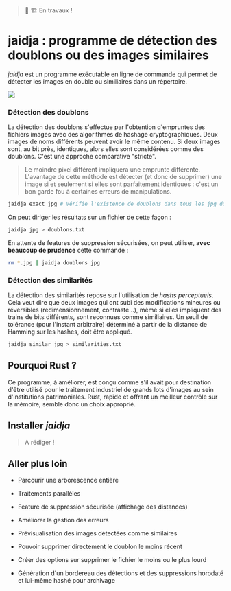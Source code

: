 > 🚧 🏗️ En travaux !

# jaidja : programme de détection des doublons ou des images similaires

*jaidja* est un programme exécutable en ligne de commande qui permet de détecter les images en double ou similiaires dans un répertoire.

![](/home/joel/Documents/rust/jaidja/src/img/demo.gif)

### Détection des doublons

La détection des doublons s'effectue par l'obtention d'empruntes des fichiers images avec des algorithmes de hashage cryptographiques. Deux images de noms différents peuvent avoir le même contenu. Si deux images sont, au bit près, identiques, alors elles sont considérées comme des doublons. C'est une approche comparative "stricte". 

> Le moindre pixel différent impliquera une emprunte différente. L'avantage de cette méthode est détecter (et donc de supprimer) une image si et seulement si elles sont parfaitement identiques : c'est un bon garde fou à certaines erreurs de manipulations.

```bash
jaidja exact jpg # Vérifie l'existence de doublons dans tous les jpg du dossier
```

On peut diriger les résultats sur un fichier de cette façon :

```bash
jaidja jpg > doublons.txt
```

En attente de features de suppression sécurisées, on peut utiliser, **avec beaucoup de prudence** cette commande :

```bash
rm *.jpg | jaidja doublons jpg
```

### Détection des similarités

La détection des similarités repose sur l'utilisation de *hashs perceptuels*. Cela veut dire que deux images qui ont subi des modifications mineures ou réversibles (redimensionnement, contraste...), même si elles impliquent des trains de bits différents, sont reconnues comme similiaires. Un seuil de tolérance (pour l'instant arbitraire) déterminé à partir de la distance de Hamming sur les hashes, doit être appliqué.

```bash
jaidja similar jpg > similarities.txt
```

## Pourquoi Rust ?

Ce programme, à améliorer, est conçu comme s'il avait pour destination d'être utilisé pour le traitement industriel de grands lots d'images au sein d'institutions patrimoniales. Rust, rapide et offrant un meilleur contrôle sur la mémoire, semble donc un choix approprié. 

## Installer *jaidja*

> A rédiger !

## Aller plus loin

- Parcourir une arborescence entière

- Traitements parallèles

- Feature de suppression sécurisée (affichage des distances)

- Améliorer la gestion des erreurs

- Prévisualisation des images détectées comme similaires

- Pouvoir supprimer directement le doublon le moins récent

- Créer des options sur supprimer le fichier le moins ou le plus lourd

- Génération d'un bordereau des détections et des suppressions horodaté et lui-même hashé pour archivage
